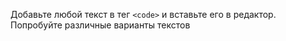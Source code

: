 Добавьте любой текст в тег `<code>` и вставьте его в редактор. Попробуйте различные варианты текстов
